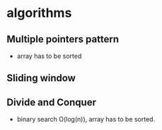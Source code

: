 # algorithms
## Multiple pointers pattern
- array has to be sorted

## Sliding window

## Divide and Conquer
- binary search O(log(n)), array has to be sorted.